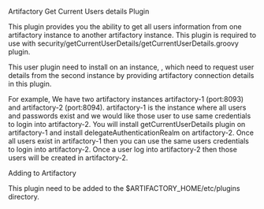 Artifactory Get Current Users details Plugin


This plugin provides you the ability to get all users information from one artifactory instance to another artifactory instance. This plugin is required to use with security/getCurrentUserDetails/getCurrentUserDetails.groovy plugin.

This user plugin need to install on an instance, , which need to request user details from the second instance by providing artifactory connection details in this plugin.

For example, We have two artifactory instances artifactory-1 (port:8093) and artifactory-2 (port:8094). artifactory-1 is the instance where all users and passwords exist and we would like those user to use same credentials to login into artifactory-2. You will install getCurrentUserDetails plugin on artifactory-1 and install delegateAuthenticationRealm on artifactory-2. Once all users exist in artifactory-1 then you can use the same users credentials to login into artifactory-2. Once a user log into artifactory-2 then those users will be created in artifactory-2.

Adding to Artifactory


This plugin need to be added to the $ARTIFACTORY_HOME/etc/plugins directory.
